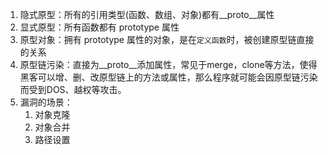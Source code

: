 1. 隐式原型：所有的引用类型(函数、数组、对象)都有__proto__属性
2. 显式原型：所有函数都有 prototype 属性
3. 原型对象：拥有 prototype 属性的对象，是在`定义函数`时，被创建原型链直接的关系
4. 原型链污染：直接为__proto__添加属性，常见于merge，clone等方法，使得黑客可以增、删、改原型链上的方法或属性，那么程序就可能会因原型链污染而受到DOS、越权等攻击。
5. 漏洞的场景：
   1. 对象克隆
   2. 对象合并
   3. 路径设置

